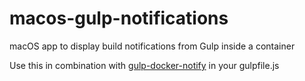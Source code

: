 # macos-gulp-notifications
macOS app to display build notifications from Gulp inside a container

Use this in combination with [gulp-docker-notify](https://github.com/codemonauts/gulp-docker-notify) in your gulpfile.js
